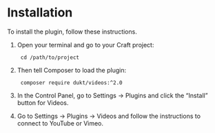 # Installation

To install the plugin, follow these instructions.

1. Open your terminal and go to your Craft project:

        cd /path/to/project

2. Then tell Composer to load the plugin:

        composer require dukt/videos:^2.0

3. In the Control Panel, go to Settings → Plugins and click the “Install” button for Videos.

4. Go to Settings → Plugins → Videos and follow the instructions to connect to YouTube or Vimeo.